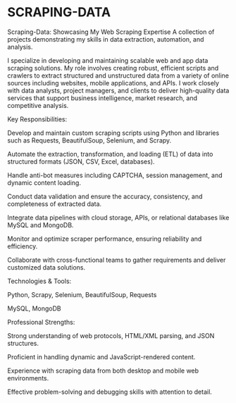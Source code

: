 # SCRAPING-DATA

Scraping-Data: Showcasing My Web Scraping Expertise A collection of projects demonstrating my skills in data extraction, automation, and analysis.

I specialize in developing and maintaining scalable web and app data scraping solutions. My role involves creating robust, efficient scripts and crawlers to extract structured and unstructured data from a variety of online sources including websites, mobile applications, and APIs. I work closely with data analysts, project managers, and clients to deliver high-quality data services that support business intelligence, market research, and competitive analysis.

Key Responsibilities:

Develop and maintain custom scraping scripts using Python and libraries such as Requests, BeautifulSoup, Selenium, and Scrapy.

Automate the extraction, transformation, and loading (ETL) of data into structured formats (JSON, CSV, Excel, databases).

Handle anti-bot measures including CAPTCHA, session management, and dynamic content loading.

Conduct data validation and ensure the accuracy, consistency, and completeness of extracted data.

Integrate data pipelines with cloud storage, APIs, or relational databases like MySQL and MongoDB.

Monitor and optimize scraper performance, ensuring reliability and efficiency.

Collaborate with cross-functional teams to gather requirements and deliver customized data solutions.

Technologies & Tools:

Python, Scrapy, Selenium, BeautifulSoup, Requests

MySQL, MongoDB

Professional Strengths:

Strong understanding of web protocols, HTML/XML parsing, and JSON structures.

Proficient in handling dynamic and JavaScript-rendered content.

Experience with scraping data from both desktop and mobile web environments.

Effective problem-solving and debugging skills with attention to detail.
